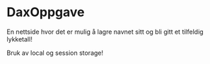 # DaxOppgave

En nettside hvor det er mulig å lagre navnet sitt og bli gitt et tilfeldig lykketall!

Bruk av local og session storage!
